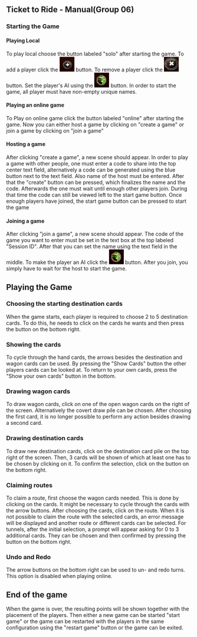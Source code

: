 ## Ticket to Ride - Manual(Group 06)

### Starting the Game
#### Playing Local
To play local choose the button labeled "solo" after starting the game.
To add a player click the <img alt="the add player button" height="40" src="plusButton.png" width="40"/> button. 
To remove a player click the <img alt="The remove player button" height="40" src="remButton.png" width="40"/> button. 
Set the player's AI using the <img height="40" src="cycAiButton.png" width="40"/> button.
In order to start the game, all player must have non-empty unique names.
#### Playing an online game
To Play on online game click the button labeled "online" after starting the game.
Now you can either host a game by clicking on "create a game" or join a game by clicking on "join a game"
#### Hosting a game
After clicking "create a game", a new scene should appear. In order to play a game with other people, one must enter
a code to share into the top center text field, alternatively a code can be generated using the blue button next to the 
text field. Also name of the host must be entered. After that the "create" button can be pressed, which finalizes the 
name and the code. Afterwards the one must wait until enough other players join. During that
time the code can still be viewed left to the start game button. Once enough players
have joined, the start game button can be pressed to start the game
#### Joining a game 
After clicking "join a game", a new scene should appear. The code of the game you want to enter must be
set in the text box at the top labeled "Session ID". After that you can set the name using the text field in the 
middle. To make the player an AI click the <img height="40" src="cycAiButton.png" width="40"/> button.
After you join, you simply have to wait for the host to start the game.

## Playing the Game

### Choosing the starting destination cards
When the game starts, each player is required to choose 2 to 5 destination cards. To do this, he needs to click on the
cards he wants and then press the button on the bottom right.

### Showing the cards
To cycle through the hand cards, the arrows besides the destination and wagon cards can be used. By pressing the 
"Show Cards" button the other players cards can be looked at. To return to your own cards, press the 
"Show your own cards" button in the bottom.

### Drawing wagon cards
To draw wagon cards, click on one of the open wagon cards on the right of the screen. Alternatively the covert draw pile
can be chosen. After choosing the first card, it is no longer possible to perform any action besides drawing a second
card.

### Drawing destination cards
To draw new destination cards, click on the destination card pile on the top right of the screen. Then, 3 cards will be
shown of which at least one has to be chosen by clicking on it. To confirm the selection, click on the button on the 
bottom right.

### Claiming routes
To claim a route, first choose the wagon cards needed. This is done by clicking on the cards. It might be necessary to 
cycle through the cards with the arrow buttons. After choosing the cards, click on the route. When it is not possible
to claim the route with the selected cards, an error message will be displayed and another route or different cards 
can be selected.
For tunnels, after the initial selection, a prompt will appear asking for 0 to 3 additional cards. They can be chosen
and then confirmed by pressing the button on the bottom right.

### Undo and Redo
The arrow buttons on the bottom right can be used to un- and redo turns. This option is disabled when playing online.

## End of the game
When the game is over, the resulting points will be shown together with the placement of the players.
Then either a new game can be started "start game" or the game can be restarted with the players in the same configuration
using the "restart game" button or the game can be exited.